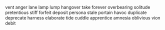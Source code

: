 vent anger
lane lamp lump
hangover
take forever
overbearing
solitude
pretentious
stiff
forfeit
deposit
persona
<compel>
stale
portain
havoc
duplicate deprecate
harness
elaborate
tide
cuddle
apprentice
amnesia
oblivious vion
debit
